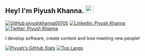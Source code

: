 ## Hey! I'm Piyush Khanna. <img src="https://media.giphy.com/media/hvRJCLFzcasrR4ia7z/giphy.gif" width="25px">

[![GitHub piyushkhanna00705](https://img.shields.io/github/followers/vermakhushboo?label=follow&style=social)](https://github.com/piyushkhanna00705)
[![Linkedin: Piyush Khanna](https://img.shields.io/badge/-Piyush%20Khanna-blue?style=flat-square&logo=Linkedin&logoColor=white&link=https://www.linkedin.com/in/piyush-khanna-177045158/)](https://www.linkedin.com/in/piyush-khanna-177045158/)
[![Twitter: Piyush Khanna](https://img.shields.io/twitter/follow/piyush_khanna7_?style=social)](https://twitter.com/piyush_khanna7)
<!-- [![Medium Badge](https://img.shields.io/badge/-@Khushboo%20Verma-black?style=flat-square&labelColor=000000&logo=Medium&link=https://medium.com/@khushboo-verma)](https://medium.com/@khushboo-verma)
[![Polywork Badge](https://img.shields.io/badge/-khushbooverma-orange?style=flat-square&logo=polywork&logoColor=black&link=http://polywork.com/khushbooverma)](http://polywork.com/khushbooverma) -->
  
I develop software, create content and love meeting new people!


[![Piyush's GitHub Stats](https://github-readme-stats.vercel.app/api?username=piyushkhanna00705o&hide=issues&count_private=true&show_icons=true&theme=calm)](https://github.com/piyushkhanna00705/github-readme-stats)
[![Top Langs](https://github-readme-stats.vercel.app/api/top-langs/?username=piyushkhanna00705&layout=compact&theme=calm)](https://github.com/piyushkhanna00705/github-readme-stats)




<!--

Here are some ideas to get you started:

- 🔭 I’m currently working on ...
- 🌱 I’m currently learning ...
- 👯 I’m looking to collaborate on ...
- 🤔 I’m looking for help with ...
- 💬 Ask me about ...
- 📫 How to reach me: ...
- 😄 Pronouns: ...
- ⚡ Fun fact: ...
-->
